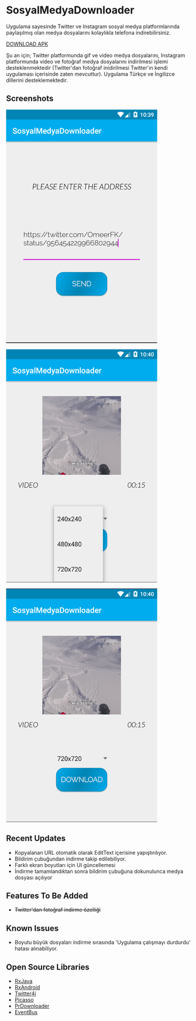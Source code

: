 # SosyalMedyaDownloader
Uygulama sayesinde Twitter ve Instagram sosyal medya platformlarında paylaşılmış olan medya dosyalarını kolaylıkla telefona indirebilirsiniz. 

[DOWNLOAD APK](https://github.com/FarukKaradeniz/SosyalMedyaDownloader/raw/master/apk/SosyalMedyaDownloader.apk)

Şu an için; Twitter platformunda gif ve video medya dosyalarını, Instagram platformunda video ve fotoğraf medya dosyalarını indirilmesi işlemi desteklenmektedir (Twitter'dan fotoğraf inidirilmesi Twitter'ın kendi uygulaması içerisinde zaten mevcuttur). Uygulama Türkçe ve İngilizce dillerini desteklemektedir.

## Screenshots
![Input Screen](/assets/bir.PNG)


![Download Options Screen](/assets/iki.PNG)


![Download Screen](/assets/uc.PNG)

## Recent Updates
- Kopyalanan URL otomatik olarak EditText içerisine yapıştırılıyor.
- Bildirim çubuğundan indirme takip edilebiliyor.
- Farklı ekran boyutları için UI güncellemesi
- İndirme tamamlandıktan sonra bildirim çubuğuna dokunulunca medya dosyası açılıyor

## Features To Be Added
- ~~Twitter'dan fotoğraf indirme özelliği~~ 

## Known Issues
- Boyutu büyük dosyaları indirme sırasında 'Uygulama çalışmayı durdurdu' hatası alınabiliyor.

## Open Source Libraries
- [RxJava](https://github.com/ReactiveX/RxJava)
- [RxAndroid](https://github.com/ReactiveX/RxAndroid)
- [Twitter4j](https://github.com/yusuke/twitter4j)
- [Picasso](https://github.com/square/picasso)
- [PrDownloader](https://github.com/MindorksOpenSource/PRDownloader)
- [EventBus](https://github.com/greenrobot/EventBus)
